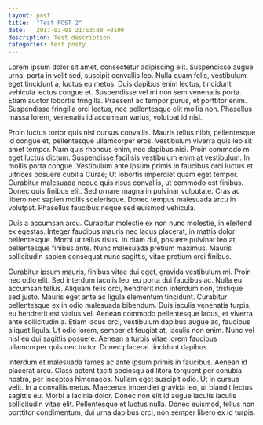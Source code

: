 ```yaml
---
layout: post
title:  "Test POST 2"
date:   2017-03-01 21:53:00 +0100
description: Test description
categories: test posty
---
```


Lorem ipsum dolor sit amet, consectetur adipiscing elit. Suspendisse augue urna, porta in velit sed, suscipit convallis leo. Nulla quam felis, vestibulum eget tincidunt a, luctus eu metus. Duis dapibus enim lectus, tincidunt vehicula lectus congue et. Suspendisse vel mi non sem venenatis porta. Etiam auctor lobortis fringilla. Praesent ac tempor purus, et porttitor enim. Suspendisse fringilla orci lectus, nec pellentesque elit mollis non. Phasellus massa lorem, venenatis id accumsan varius, volutpat id nisl.

Proin luctus tortor quis nisi cursus convallis. Mauris tellus nibh, pellentesque id congue et, pellentesque ullamcorper eros. Vestibulum viverra quis leo sit amet tempor. Nam quis rhoncus enim, nec dapibus nisi. Proin commodo mi eget luctus dictum. Suspendisse facilisis vestibulum enim at vestibulum. In mollis porta congue. Vestibulum ante ipsum primis in faucibus orci luctus et ultrices posuere cubilia Curae; Ut lobortis imperdiet quam eget tempor. Curabitur malesuada neque quis risus convallis, ut commodo est finibus. Donec quis finibus elit. Sed ornare magna in pulvinar vulputate. Cras ac libero nec sapien mollis scelerisque. Donec tempus malesuada arcu in volutpat. Phasellus faucibus neque sed euismod vehicula.

Duis a accumsan arcu. Curabitur molestie ex non nunc molestie, in eleifend ex egestas. Integer faucibus mauris nec lacus placerat, in mattis dolor pellentesque. Morbi ut tellus risus. In diam dui, posuere pulvinar leo at, pellentesque finibus ante. Nunc malesuada pretium maximus. Mauris sollicitudin sapien consequat nunc sagittis, vitae pretium orci finibus.

Curabitur ipsum mauris, finibus vitae dui eget, gravida vestibulum mi. Proin nec odio elit. Sed interdum iaculis leo, eu porta dui faucibus ac. Nulla eu accumsan tellus. Aliquam felis orci, hendrerit non interdum non, tristique sed justo. Mauris eget ante ac ligula elementum tincidunt. Curabitur pellentesque ex in odio malesuada bibendum. Duis iaculis venenatis turpis, eu hendrerit est varius vel. Aenean commodo pellentesque lacus, et viverra ante sollicitudin a. Etiam lacus orci, vestibulum dapibus augue ac, faucibus aliquet ligula. Ut odio lorem, semper et feugiat at, iaculis non enim. Nunc vel nisl eu dui sagittis posuere. Aenean a turpis vitae lorem faucibus ullamcorper quis nec tortor. Donec placerat tincidunt dapibus.

Interdum et malesuada fames ac ante ipsum primis in faucibus. Aenean id placerat arcu. Class aptent taciti sociosqu ad litora torquent per conubia nostra, per inceptos himenaeos. Nullam eget suscipit odio. Ut in cursus velit. In a convallis metus. Maecenas imperdiet gravida leo, ut blandit lectus sagittis eu. Morbi a lacinia dolor. Donec non elit id augue iaculis iaculis sollicitudin vitae elit. Pellentesque et luctus nulla. Donec euismod, tellus non porttitor condimentum, dui urna dapibus orci, non semper libero ex id turpis.
